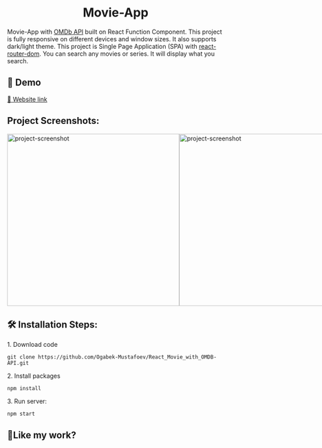 <h1 align="center" id="title">Movie-App</h1>

<p id="description">Movie-App with <a href="https://www.omdbapi.com/">OMDb API</a> built on React Function Component. This project is fully responsive on different devices and window sizes. It also supports dark/light theme. This project is Single Page Application (SPA) with <a href="https://reactrouter.com/en/main">react-router-dom</a>. You can search any movies or series. It will display what you search.</p>

<h2>🚀 Demo</h2>

[🔗 Website link](https://react-movie-with-omdb-api.vercel.app/)

<h2>Project Screenshots:</h2>

 <div style="display: flex; justify-content: space-between; width:100%;">
  <img src="https://charming-semolina-34cdcd.netlify.app/assets/Blog-post/post-2.png" alt="project-screenshot" width="400">
  <img src="https://charming-semolina-34cdcd.netlify.app/assets/Blog-post/post-3.png" alt="project-screenshot" width="400">
 </div>

<h2>🛠️ Installation Steps:</h2>


<p>1. Download code</p>

```
git clone https://github.com/Ogabek-Mustafoev/React_Movie_with_OMDB-API.git
```

<p>2. Install packages</p>

```
npm install
```

<p>3. Run server:</p>

```
npm start
```

<h2>💖Like my work?</h2>
